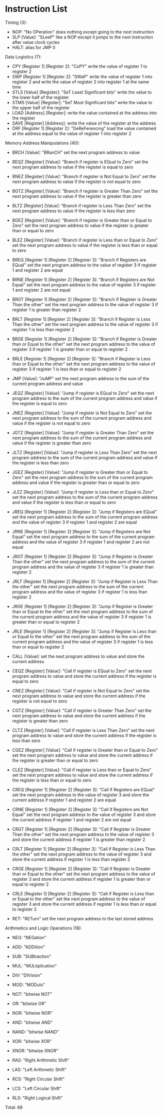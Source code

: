 # Instruction List

Timing (3):
- NOP: "No OPeration" does nothing except going to the next instruction
- SLP [Value]: "SLeeP" like a NOP except it jumps to the next instruction after value clock cycles
- HALT: alias for JMP 0

Data Logistics (7):
- CPY [Register 1] [Register 2]: "CoPY" write the value of register 1 to register 2
- SWP [Register 1] [Register 2]: "SWaP" write the value of register 1 into register 2 and write the value of register 2 into register 1 at the same time
- STLS [Value] [Register]: "SeT Least Significant bits" write the value to the lower half of the register
- STMS [Value] [Register]: "SeT Most Significant bits" write the value to the upper half of the register
- LOAD [Address] [Register]: write the value contained at the address into the register
- SAVE [Register] [Address]: write the value of the register at the address
- DRF [Register 1] [Register 2]: "DeReFerencing" load the value contained at the address equal to the value of register 1 into register 2

Memory Address Manipulations (40):
- BRCH [Value]: "BRanCH" set the next program address to value
- BEQZ [Register] [Value]: "Branch if register is EQual to Zero" set the next program address to value if the register is equal to zero
- BNEZ [Register] [Value]: "Branch if register is Not Equal to Zero" set the next program address to value if the register is not equal to zero
- BGTZ [Register] [Value]: "Branch if register is Greater Than Zero" set the next program address to value if the register is greater than zero
- BLTZ [Register] [Value]: "Branch if register is Less Than Zero" set the next program address to value if the register is less than zero
- BGEZ [Register] [Value]: "Branch if register is Greater than or Equal to Zero" set the next program address to value if the register is greater than or equal to zero
- BLEZ [Register] [Value]: "Branch if register is Less than or Equal to Zero" set the next program address to value if the register is less than or equal to zero
- BREQ [Register 1] [Register 2] [Register 3]: "Branch if Registers are EQual" set the next program address to the value of register 3 if register 1 and register 2 are equal
- BRNE [Register 1] [Register 2] [Register 3]: "Branch if Registers are Not Equal" set the next program address to the value of register 3 if register 1 and register 2 are not equal
- BRGT [Register 1] [Register 2] [Register 3]: "Branch if Register is Greater Than the other" set the next program address to the value of register 3 if register 1 is greater than register 2
- BRLT [Register 1] [Register 2] [Register 3]: "Branch if Register is Less Than the other" set the next program address to the value of register 3 if register 1 is less than register 2
- BRGE [Register 1] [Register 2] [Register 3]: "Branch if Register is Greater than or Equal to the other" set the next program address to the value of register 3 if register 1 is greater than or equal to register 2
- BRLE [Register 1] [Register 2] [Register 3]: "Branch if Register is Less than or Equal to the other" set the next program address to the value of register 3 if register 1 is less than or equal to register 2

- JMP [Value]: "JuMP" set the next program address to the sum of the current program address and value
- JEQZ [Register] [Value]: "Jump if register is EQual to Zero" set the next program address to the sum of the current program address and value if the register is equal to zero
- JNEZ [Register] [Value]: "Jump if register is Not Equal to Zero" set the next program address to the sum of the current program address and value if the register is not equal to zero
- JGTZ [Register] [Value]: "Jump if register is Greater Than Zero" set the next program address to the sum of the current program address and value if the register is greater than zero
- JLTZ [Register] [Value]: "Jump if register is Less Than Zero" set the next program address to the sum of the current program address and value if the register is less than zero
- JGEZ [Register] [Value]: "Jump if register is Greater than or Equal to Zero" set the next program address to the sum of the current program address and value if the register is greater than or equal to zero
- JLEZ [Register] [Value]: "Jump if register is Less than or Equal to Zero" set the next program address to the sum of the current program address and value if the register is less than or equal to zero
- JREQ [Register 1] [Register 2] [Register 3]: "Jump if Registers are EQual" set the next program address to the sum of the current program address and the value of register 3 if register 1 and register 2 are equal
- JRNE [Register 1] [Register 2] [Register 3]: "Jump if Registers are Not Equal" set the next program address to the sum of the current program address and the value of register 3 if register 1 and register 2 are not equal
- JRGT [Register 1] [Register 2] [Register 3]: "Jump if Register is Greater Than the other" set the next program address to the sum of the current program address and the value of register 3 if register 1 is greater than register 2
- JRLT [Register 1] [Register 2] [Register 3]: "Jump if Register is Less Than the other" set the next program address to the sum of the current program address and the value of register 3 if register 1 is less than register 2
- JRGE [Register 1] [Register 2] [Register 3]: "Jump if Register is Greater than or Equal to the other" set the next program address to the sum of the current program address and the value of register 3 if register 1 is greater than or equal to register 2
- JRLE [Register 1] [Register 2] [Register 3]: "Jump if Register is Less than or Equal to the other" set the next program address to the sum of the current program address and the value of register 3 if register 1 is less than or equal to register 2

- CALL [Value]: set the next program address to value and store the current address
- CEQZ [Register] [Value]: "Call if register is EQual to Zero" set the next program address to value and store the current address if the register is equal to zero
- CNEZ [Register] [Value]: "Call if register is Not Equal to Zero" set the next program address to value and store the current address if the register is not equal to zero
- CGTZ [Register] [Value]: "Call if register is Greater Than Zero" set the next program address to value and store the current address if the register is greater than zero
- CLTZ [Register] [Value]: "Call if register is Less Than Zero" set the next program address to value and store the current address if the register is less than zero
- CGEZ [Register] [Value]: "Call if register is Greater than or Equal to Zero" set the next program address to value and store the current address if the register is greater than or equal to zero
- CLEZ [Register] [Value]: "Call if register is Less than or Equal to Zero" set the next program address to value and store the current address if the register is less than or equal to zero
- CREQ [Register 1] [Register 2] [Register 3]: "Call if Registers are EQual" set the next program address to the value of register 3 and store the current address if register 1 and register 2 are equal
- CRNE [Register 1] [Register 2] [Register 3]: "Call if Registers are Not Equal" set the next program address to the value of register 3 and store the current address if register 1 and register 2 are not equal
- CRGT [Register 1] [Register 2] [Register 3]: "Call if Register is Greater Than the other" set the next program address to the value of register 3 and store the current address if register 1 is greater than register 2
- CRLT [Register 1] [Register 2] [Register 3]: "Call if Register is Less Than the other" set the next program address to the value of register 3 and store the current address if register 1 is less than register 2
- CRGE [Register 1] [Register 2] [Register 3]: "Call if Register is Greater than or Equal to the other" set the next program address to the value of register 3 and store the current address if register 1 is greater than or equal to register 2
- CRLE [Register 1] [Register 2] [Register 3]: "Call if Register is Less than or Equal to the other" set the next program address to the value of register 3 and store the current address if register 1 is less than or equal to register 2
- RET: "RETurn" set the next program address to the last stored address

Arithmetics and Logic Operations (18):
- NEG: "NEGation"
- ADD: "ADDition"
- SUB: "SUBtraction"
- MUL: "MULtiplication"
- DIV: "DIVision"
- MOD: "MODulo"

- NOT: "bitwise NOT"
- OR: "bitwise OR"
- NOR: "bitwise NOR"
- AND: "bitwise AND"
- NAND: "bitwise NAND"
- XOR: "bitwise XOR"
- XNOR: "bitwise XNOR"

- RAS: "Right Arithmetic Shift"
- LAS: "Left Arithmetic Shift"
- RCS: "Right Circular Shift"
- LCS: "Left Circular Shift"
- RLS: "Right Logical Shift"

Total: 68
